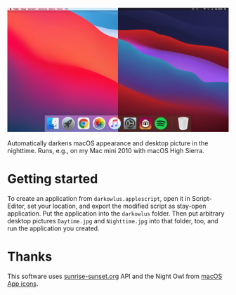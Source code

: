 ![Graphical abstract](assets/img/darkowlus-desktop.png "Example macOS High Sierra desktop in the daytime and in the nighttime")

Automatically darkens macOS appearance and desktop picture in the nighttime.
Runs, e.g., on my Mac mini 2010 with macOS High Sierra.

# Getting started

To create an application from `darkowlus.applescript`, open it in Script-Editor,
set your location, and export the modified script as stay-open application. Put
the application into the `darkowlus` folder. Then put arbitrary desktop pictures
`Daytime.jpg` and `Nighttime.jpg` into that folder, too, and run the application
you created.

# Thanks

This software uses [sunrise-sunset.org](https://sunrise-sunset.org) API and
the Night Owl from [macOS App icons](https://macosicons.com/).
